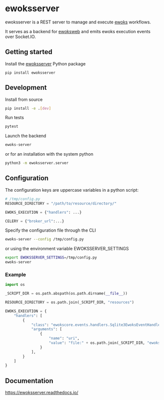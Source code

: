 # ewoksserver

ewoksserver is a REST server to manage and execute [ewoks](https://ewoks.readthedocs.io/) workflows.

It serves as a backend for [ewoksweb](https://ewoksweb.readthedocs.io/) and emits ewoks execution events over Socket.IO.

## Getting started

Install the [ewoksserver](https://ewoksserver.readthedocs.io/en/latest/) Python package

```
pip install ewoksserver
```

## Development

Install from source

```bash
pip install -e .[dev]
```

Run tests

```bash
pytest
```

Launch the backend

```bash
ewoks-server
```

or for an installation with the system python

```bash
python3 -m ewoksserver.server
```

## Configuration

The configuration keys are uppercase variables in a python script:

```python
# /tmp/config.py
RESOURCE_DIRECTORY = "/path/to/resource/directory/"

EWOKS_EXECUTION = {"handlers": ...}

CELERY = {"broker_url":...}
```

Specify the configuration file through the CLI

```bash
ewoks-server --config /tmp/config.py
```

or using the environment variable EWOKSSERVER_SETTINGS

```bash
export EWOKSSERVER_SETTINGS=/tmp/config.py
ewoks-server
```

### Example

```python
import os

_SCRIPT_DIR = os.path.abspath(os.path.dirname(__file__))

RESOURCE_DIRECTORY = os.path.join(_SCRIPT_DIR, "resources")

EWOKS_EXECUTION = {
    "handlers": [
        {
            "class": "ewokscore.events.handlers.Sqlite3EwoksEventHandler",
            "arguments": [
                {
                    "name": "uri",
                    "value": "file:" + os.path.join(_SCRIPT_DIR, "ewoks_events.db"),
                }
            ],
        }
    ]
}
```

## Documentation

https://ewoksserver.readthedocs.io/
